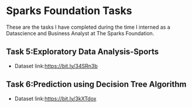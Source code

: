 # Sparks Foundation Tasks
These are the tasks I have completed during the time I interned as a Datascience and Business Analyst at The Sparks Foundation.

## Task 5:Exploratory Data Analysis-Sports
  - Dataset link:https://bit.ly/34SRn3b
  
## Task 6:Prediction using Decision Tree Algorithm
  - Dataset link:https://bit.ly/3kXTdox
